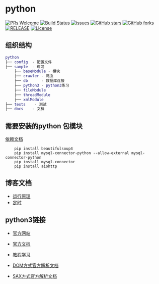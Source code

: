 # python

[![PRs Welcome](https://img.shields.io/badge/PRs-welcome-brightgreen.svg)](https://github.com/xuegangliu/python/pulls)
[![Build Status](https://travis-ci.org/xuegangliu/python.svg?branch=master)](https://travis-ci.org/xuegangliu/python)
[![issues](https://img.shields.io/github/issues/xuegangliu/python.svg)](https://github.com/xuegangliu/python/issues)
[![GitHub stars](https://img.shields.io/github/stars/xuegangliu/python.svg?style=social&label=Stars)](https://github.com/xuegangliu/python)
[![GitHub forks](https://img.shields.io/github/forks/xuegangliu/python.svg?style=social&label=Fork)](https://github.com/xuegangliu/python)
[![RELEASE](https://img.shields.io/github/release/xuegangliu/python.svg)](https://github.com/xuegangliu/python/releases)
[![License](https://img.shields.io/badge/license-MIT-blue.svg)](LICENSE)

## 组织结构

``` lua
python
├── config  - 配置文件
├── sample  - 练习
    ├── baseModule - 模块
    ├── crawler - 爬虫
    ├── db      - 数据库连接
    ├── python3 - python3练习
    ├── fileModule
    ├── threadModule
    ├── xmlModule
├── tests    - 测试
├── docs    - 文档
```

## 需要安装的python 包模块

[依赖文档](/docs/install_lib.md)
```pip
    pip install beautifulsoup4
    pip install mysql-connector-python --allow-external mysql-connector-python
    pip install mysql-connector
    pip install aiohttp
```

## 博客文档
- [运行原理](https://www.cnblogs.com/restran/p/4903056.html)
- [定时](https://www.jianshu.com/p/b77d934cc252)

## python3链接

- [官方网站](https://www.python.org/)

- [官方文档](https://docs.python.org/3/)

- [教程学习](http://www.runoob.com/python3/python3-tutorial.html)

- [DOM方式官方解析文档](https://docs.python.org/3/library/xml.dom.html)

- [SAX方式官方解析文档](https://docs.python.org/3/library/xml.sax.html)